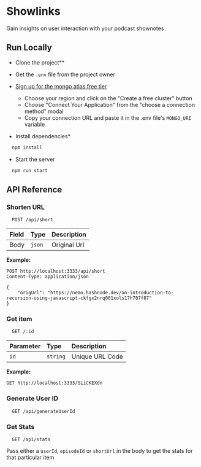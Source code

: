 # Showlinks

Gain insights on user interaction with your podcast shownotes

## Run Locally

* Clone the project**

* Get the `.env` file from the project owner

* [Sign up for the mongo atlas free tier](https://www.mongodb.com/cloud/atlas)

  * Choose your region and click on the "Create a free cluster" button
  * Choose "Connect Your Application" from the "choose a connection method" modal
  * Copy your connection URL and paste it in the .env file's `MONGO_URI` variable

* Install dependencies*

```bash
  npm install
```

* Start the server

```bash
  npm run start
```

## API Reference

### Shorten URL

```http
  POST /api/short
```

| Field | Type   | Description  |
| :---- | :----- | :----------- |
| Body  | `json` | Original Url |

**Example:**

```http
POST http://localhost:3333/api/short
Content-Type: application/json

{
    "origUrl": "https://nemo.hashnode.dev/an-introduction-to-recursion-using-javascript-ckfgx2nrq001xols17h787f87"
}

```

### Get item

```http
  GET /:id
```

| Parameter | Type     | Description     |
| :-------- | :------- | :-------------- |
| `id`      | `string` | Unique URL Code |

**Example:**

```http
GET http://localhost:3333/SLiCKEXdn
```

### Generate User ID
  
  ```http
    GET /api/generateUserId
  ```

### Get Stats

  ```http
    GET /api/stats
  ```

Pass either a `userId`, `episodeId` or `shortUrl` in the body to get the stats for that particular item